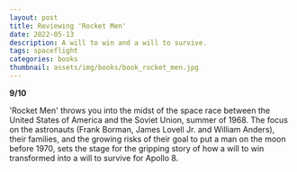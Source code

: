 ```yaml
---
layout: post
title: Reviewing 'Rocket Men'
date: 2022-05-13
description: A will to win and a will to survive.
tags: spaceflight
categories: books
thumbnail: assets/img/books/book_rocket_men.jpg
---
```


<b>9/10</b>

'Rocket Men' throws you into the midst of the space race between the United States of America and the Soviet Union, summer of 1968. The focus on the astronauts (Frank Borman, James Lovell Jr. and William Anders), their families, and the growing risks of their goal to put a man on the moon before 1970, sets the stage for the gripping story of how a will to win transformed into a will to survive for Apollo 8.